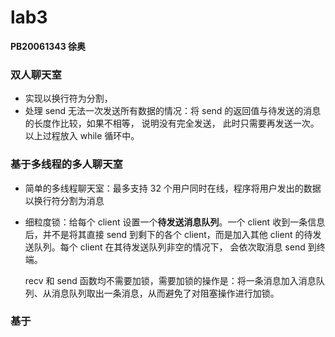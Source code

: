 # lab3

**PB20061343 徐奥**

### 双人聊天室

+ 实现以换行符为分割，
+ 处理 send 无法一次发送所有数据的情况：将 send 的返回值与待发送的消息的长度作比较，如果不相等， 说明没有完全发送， 此时只需要再发送一次。以上过程放入 while 循环中。

### 基于多线程的多人聊天室

+ 简单的多线程聊天室：最多支持 32 个用户同时在线，程序将用户发出的数据以换行符分割为消息

+ 细粒度锁：给每个 client 设置一个**待发送消息队列**。一个 client 收到一条信息后，并不是将其直接 send 到剩下的各个 client，而是加入其他 client 的待发送队列。每个 client 在其待发送队列非空的情况下， 会依次取消息 send 到终端。

  recv 和 send 函数均不需要加锁，需要加锁的操作是：将一条消息加入消息队列、从消息队列取出一条消息，从而避免了对阻塞操作进行加锁。

### 基于
